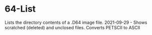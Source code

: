 # 64-List
Lists the directory contents of a .D64 image file.
2021-09-29 - Shows scratched (deleted) and unclosed files.  Converts PETSCII to ASCII
